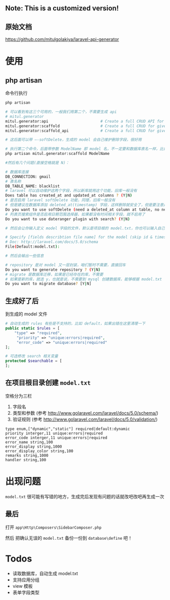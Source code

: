 ## Note: This is a customized version!


## 原始文档
https://github.com/mitulgolakiya/laravel-api-generator

# 使用

## php artisan

命令行执行

```sh
php artisan

# 可以看到有这三个可用的，一般我们用第二个，不需要生成 api
# mitul.generator
mitul.generator:api                       # Create a full CRUD API for given model
mitul.generator:scaffold                  # Create a full CRUD for given model with initial
mitul.generator:scaffold_api              # Create a full CRUD for given model with initial views and APIs

# 这后面可以带 —-softDelete，生成的 model 会自己维护删除字段，很好用

# 执行第二个命令，后面带参数 ModelName 即 model 名，不一定要和数据库表名一样，比如邮件服务器的错误表，model 名是 GmailError，Laravel 的 model 通常后面不带 s
php artisan mitul.generator:scaffold ModelName

#然后有几个问题(直接空格就是 N)：

# 数据库连接
DB_CONNECTION: gmail
# 表名称
DB_TABLE_NAME: blacklist
# laravel 可以自动维护这两个字段，所以新库就用这个功能，旧库一般没有
Does table has created_at and updated_at columns ? (Y|N)
# 是否启用 laravel softDelete 功能，同理，旧库一般没有
# 但是建议在数据库添加 deleted_at(timestamp) 字段，这样删除就安全了，但是要注意是否会影响其它应用
Do you want to use softDelete (need a deleted_at column at table, no need set in model.txt)? (Y|N) y
# 列表页搜索组件是否启用日期范围选择器，如果都没有时间相关字段，就不启用了
Do you want to use dateranger plugin with search? (Y|N)

# 然后会让你输入定义 model 字段的文件，默认是项目根的 model.txt，你也可以输入自己的，不然直接留空回车

# Specify [fields describtion file name] for the model (skip id & timestamp fields, will be added automatically)
# Doc: http://laravel.com/docs/5.0/schema
File(Default:model.txt):

# 然后会输出一些信息

# repository 是对 model 又一层封装，咱们暂时不需要，直接回车
Do you want to generate repository ? (Y|N)
# migrate 是数据库迁移，如果是已经存在的库，不需要
# 如果是新的库，就选 y，也就是说，不需要到 mysql 创建数据库，能够根据 model.txt 自动创建
Do you want to migrate database? [Y|N]

```

## 生成好了后

到生成的 model 文件

```php
# 自动生成的 rules 有些是不支持的，比如 default，如果出错在这里清理一下
public static $rules = [
    "type" => "required",
     "priority" => "unique:errors|required",
     "error_code" => "unique:errors|required"
];

# 可选修改 search 相关变量
protected $searchable = [
];
```

## 在项目根目录创建 `model.txt`

空格分为三栏

1. 字段名
2. 类型和参数 (参考 http://www.golaravel.com/laravel/docs/5.0/schema/)
3. 验证规则 (参考 http://www.golaravel.com/laravel/docs/5.0/validation/)

```
type enum,["dynamic","static"] required|default:dynamic
priority interger,11 unique:errors|required
error_code interger,11 unique:errors|required
error_name string,100
error_display string,1000
error_display_color string,100
remarks string,1000
handler string,100
```

# 出现问题

`model.txt` 很可能有写错的地方，生成完后发现有问题的话就改吧改吧再生成一次

## 最后

打开 `app\Http\Composers\SidebarComposer.php`

然后 把确认无误的 `model.txt` 备份一份到 `database\define` 吧！

# Todos

- 读取数据库，自动生成 model.txt
- 支持应用分组
- view 模板
- 表单字段类型
